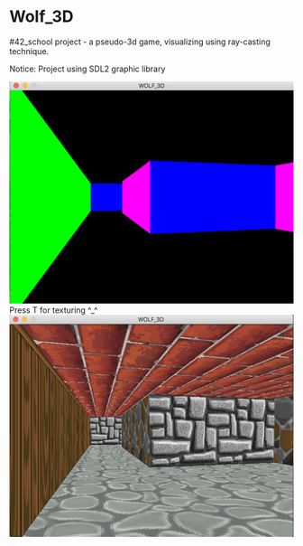 # Wolf_3D
#42_school project - a pseudo-3d game, visualizing using ray-casting technique.

Notice: Project using SDL2 graphic library

![Image alt](https://github.com/fahivets/Wolf_3D/raw/master/exampeles_1.png)
Press T for texturing ^_^
![Image alt](https://github.com/fahivets/Wolf_3D/raw/master/exampeles_2.png)
